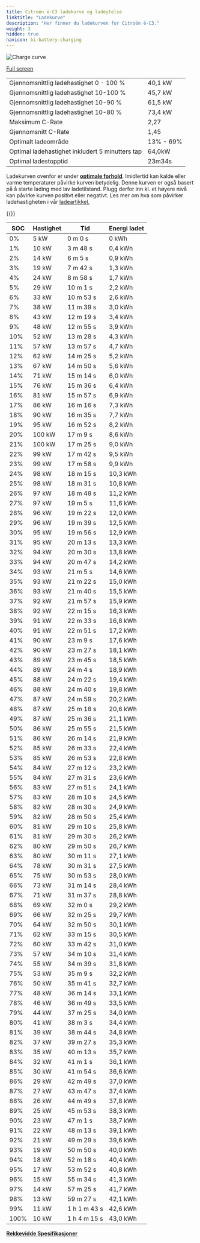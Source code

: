 ```yaml
---
title: Citroën ë-C3 ladekurve og ladeytelse
linktitle: "Ladekurve"
description: "Her finner du ladekurven for Citroën ë-C3."
weight: 3
hidden: true
navicon: bi-battery-charging
---
```

<!-- markdownlint-disable MD033 -->
<img src="../chargingcurve.svg" alt="Charge curve" class="img-fluid">

[Full screen](../chargingcurve.svg)


<table class="table table-striped border">
<tbody>
<tr>
<td>Gjennomsnittlig ladehastighet 0 - 100 %</td><td>40,1 kW</td>
</tr>
<tr>
<td>Gjennomsnittlig ladehastighet 10-100 %</td><td>45,7 kW</td>
</tr>
<tr>
<td>Gjennomsnittlig ladehastighet 10-90 %</td><td>61,5 kW</td>
</tr>
<tr>
<td>Gjennomsnittlig ladehastighet 10-80 %</td><td>73,4 kW</td>
</tr>
<tr>
<td>Maksimum C-Rate</td><td>2,27</td>
</tr>
<tr>
<td>Gjennomsnitt C-Rate</td><td>1,45</td>
</tr>
<tr>
<td>Optimalt ladeområde</td><td>13% - 69%</td>
</tr>
<tr>
<td>Optimal ladehastighet inkludert 5 minutters tap</td><td>64,0kW</td>
</tr>
<tr>
<td>Optimal ladestopptid</td><td>23m34s</td>
</tr>
</tbody>
</table>


Ladekurven ovenfor er under **[optimale forhold](../../../../../technology/battery/charging/#temperatur)**. Imidlertid kan kalde eller varme temperaturer påvirke kurven betydelig. Denne kurven er også basert på å starte lading med lav ladetilstand. Plugg derfor inn kl. et høyere nivå kan påvirke kurven positivt eller negativt. Les mer om hva som påvirker ladehastigheten i vår [ladeartikkel.](../../../../../technology/battery/charging/)


{{<evkxdisplayaddarticle />}}
<table class="table table-striped border">
<thead>
<tr><th>SOC</th><th>Hastighet</th><th>Tid</th><th>Energi ladet</th></tr>
</thead>
<tbody>
<tr>
<td>0%</td><td>5 kW</td><td> 0 m 0 s </td><td>0 kWh </td>
</tr>
<tr>
<td>1%</td><td>10 kW</td><td> 3 m 48 s </td><td>0,4 kWh </td>
</tr>
<tr>
<td>2%</td><td>14 kW</td><td> 6 m 5 s </td><td>0,9 kWh </td>
</tr>
<tr>
<td>3%</td><td>19 kW</td><td> 7 m 42 s </td><td>1,3 kWh </td>
</tr>
<tr>
<td>4%</td><td>24 kW</td><td> 8 m 58 s </td><td>1,7 kWh </td>
</tr>
<tr>
<td>5%</td><td>29 kW</td><td> 10 m 1 s </td><td>2,2 kWh </td>
</tr>
<tr>
<td>6%</td><td>33 kW</td><td> 10 m 53 s </td><td>2,6 kWh </td>
</tr>
<tr>
<td>7%</td><td>38 kW</td><td> 11 m 39 s </td><td>3,0 kWh </td>
</tr>
<tr>
<td>8%</td><td>43 kW</td><td> 12 m 19 s </td><td>3,4 kWh </td>
</tr>
<tr>
<td>9%</td><td>48 kW</td><td> 12 m 55 s </td><td>3,9 kWh </td>
</tr>
<tr>
<td>10%</td><td>52 kW</td><td> 13 m 28 s </td><td>4,3 kWh </td>
</tr>
<tr>
<td>11%</td><td>57 kW</td><td> 13 m 57 s </td><td>4,7 kWh </td>
</tr>
<tr>
<td>12%</td><td>62 kW</td><td> 14 m 25 s </td><td>5,2 kWh </td>
</tr>
<tr>
<td>13%</td><td>67 kW</td><td> 14 m 50 s </td><td>5,6 kWh </td>
</tr>
<tr>
<td>14%</td><td>71 kW</td><td> 15 m 14 s </td><td>6,0 kWh </td>
</tr>
<tr>
<td>15%</td><td>76 kW</td><td> 15 m 36 s </td><td>6,4 kWh </td>
</tr>
<tr>
<td>16%</td><td>81 kW</td><td> 15 m 57 s </td><td>6,9 kWh </td>
</tr>
<tr>
<td>17%</td><td>86 kW</td><td> 16 m 16 s </td><td>7,3 kWh </td>
</tr>
<tr>
<td>18%</td><td>90 kW</td><td> 16 m 35 s </td><td>7,7 kWh </td>
</tr>
<tr>
<td>19%</td><td>95 kW</td><td> 16 m 52 s </td><td>8,2 kWh </td>
</tr>
<tr>
<td>20%</td><td>100 kW</td><td> 17 m 9 s </td><td>8,6 kWh </td>
</tr>
<tr>
<td>21%</td><td>100 kW</td><td> 17 m 25 s </td><td>9,0 kWh </td>
</tr>
<tr>
<td>22%</td><td>99 kW</td><td> 17 m 42 s </td><td>9,5 kWh </td>
</tr>
<tr>
<td>23%</td><td>99 kW</td><td> 17 m 58 s </td><td>9,9 kWh </td>
</tr>
<tr>
<td>24%</td><td>98 kW</td><td> 18 m 15 s </td><td>10,3 kWh </td>
</tr>
<tr>
<td>25%</td><td>98 kW</td><td> 18 m 31 s </td><td>10,8 kWh </td>
</tr>
<tr>
<td>26%</td><td>97 kW</td><td> 18 m 48 s </td><td>11,2 kWh </td>
</tr>
<tr>
<td>27%</td><td>97 kW</td><td> 19 m 5 s </td><td>11,6 kWh </td>
</tr>
<tr>
<td>28%</td><td>96 kW</td><td> 19 m 22 s </td><td>12,0 kWh </td>
</tr>
<tr>
<td>29%</td><td>96 kW</td><td> 19 m 39 s </td><td>12,5 kWh </td>
</tr>
<tr>
<td>30%</td><td>95 kW</td><td> 19 m 56 s </td><td>12,9 kWh </td>
</tr>
<tr>
<td>31%</td><td>95 kW</td><td> 20 m 13 s </td><td>13,3 kWh </td>
</tr>
<tr>
<td>32%</td><td>94 kW</td><td> 20 m 30 s </td><td>13,8 kWh </td>
</tr>
<tr>
<td>33%</td><td>94 kW</td><td> 20 m 47 s </td><td>14,2 kWh </td>
</tr>
<tr>
<td>34%</td><td>93 kW</td><td> 21 m 5 s </td><td>14,6 kWh </td>
</tr>
<tr>
<td>35%</td><td>93 kW</td><td> 21 m 22 s </td><td>15,0 kWh </td>
</tr>
<tr>
<td>36%</td><td>93 kW</td><td> 21 m 40 s </td><td>15,5 kWh </td>
</tr>
<tr>
<td>37%</td><td>92 kW</td><td> 21 m 57 s </td><td>15,9 kWh </td>
</tr>
<tr>
<td>38%</td><td>92 kW</td><td> 22 m 15 s </td><td>16,3 kWh </td>
</tr>
<tr>
<td>39%</td><td>91 kW</td><td> 22 m 33 s </td><td>16,8 kWh </td>
</tr>
<tr>
<td>40%</td><td>91 kW</td><td> 22 m 51 s </td><td>17,2 kWh </td>
</tr>
<tr>
<td>41%</td><td>90 kW</td><td> 23 m 9 s </td><td>17,6 kWh </td>
</tr>
<tr>
<td>42%</td><td>90 kW</td><td> 23 m 27 s </td><td>18,1 kWh </td>
</tr>
<tr>
<td>43%</td><td>89 kW</td><td> 23 m 45 s </td><td>18,5 kWh </td>
</tr>
<tr>
<td>44%</td><td>89 kW</td><td> 24 m 4 s </td><td>18,9 kWh </td>
</tr>
<tr>
<td>45%</td><td>88 kW</td><td> 24 m 22 s </td><td>19,4 kWh </td>
</tr>
<tr>
<td>46%</td><td>88 kW</td><td> 24 m 40 s </td><td>19,8 kWh </td>
</tr>
<tr>
<td>47%</td><td>87 kW</td><td> 24 m 59 s </td><td>20,2 kWh </td>
</tr>
<tr>
<td>48%</td><td>87 kW</td><td> 25 m 18 s </td><td>20,6 kWh </td>
</tr>
<tr>
<td>49%</td><td>87 kW</td><td> 25 m 36 s </td><td>21,1 kWh </td>
</tr>
<tr>
<td>50%</td><td>86 kW</td><td> 25 m 55 s </td><td>21,5 kWh </td>
</tr>
<tr>
<td>51%</td><td>86 kW</td><td> 26 m 14 s </td><td>21,9 kWh </td>
</tr>
<tr>
<td>52%</td><td>85 kW</td><td> 26 m 33 s </td><td>22,4 kWh </td>
</tr>
<tr>
<td>53%</td><td>85 kW</td><td> 26 m 53 s </td><td>22,8 kWh </td>
</tr>
<tr>
<td>54%</td><td>84 kW</td><td> 27 m 12 s </td><td>23,2 kWh </td>
</tr>
<tr>
<td>55%</td><td>84 kW</td><td> 27 m 31 s </td><td>23,6 kWh </td>
</tr>
<tr>
<td>56%</td><td>83 kW</td><td> 27 m 51 s </td><td>24,1 kWh </td>
</tr>
<tr>
<td>57%</td><td>83 kW</td><td> 28 m 10 s </td><td>24,5 kWh </td>
</tr>
<tr>
<td>58%</td><td>82 kW</td><td> 28 m 30 s </td><td>24,9 kWh </td>
</tr>
<tr>
<td>59%</td><td>82 kW</td><td> 28 m 50 s </td><td>25,4 kWh </td>
</tr>
<tr>
<td>60%</td><td>81 kW</td><td> 29 m 10 s </td><td>25,8 kWh </td>
</tr>
<tr>
<td>61%</td><td>81 kW</td><td> 29 m 30 s </td><td>26,2 kWh </td>
</tr>
<tr>
<td>62%</td><td>80 kW</td><td> 29 m 50 s </td><td>26,7 kWh </td>
</tr>
<tr>
<td>63%</td><td>80 kW</td><td> 30 m 11 s </td><td>27,1 kWh </td>
</tr>
<tr>
<td>64%</td><td>78 kW</td><td> 30 m 31 s </td><td>27,5 kWh </td>
</tr>
<tr>
<td>65%</td><td>75 kW</td><td> 30 m 53 s </td><td>28,0 kWh </td>
</tr>
<tr>
<td>66%</td><td>73 kW</td><td> 31 m 14 s </td><td>28,4 kWh </td>
</tr>
<tr>
<td>67%</td><td>71 kW</td><td> 31 m 37 s </td><td>28,8 kWh </td>
</tr>
<tr>
<td>68%</td><td>69 kW</td><td> 32 m 0 s </td><td>29,2 kWh </td>
</tr>
<tr>
<td>69%</td><td>66 kW</td><td> 32 m 25 s </td><td>29,7 kWh </td>
</tr>
<tr>
<td>70%</td><td>64 kW</td><td> 32 m 50 s </td><td>30,1 kWh </td>
</tr>
<tr>
<td>71%</td><td>62 kW</td><td> 33 m 15 s </td><td>30,5 kWh </td>
</tr>
<tr>
<td>72%</td><td>60 kW</td><td> 33 m 42 s </td><td>31,0 kWh </td>
</tr>
<tr>
<td>73%</td><td>57 kW</td><td> 34 m 10 s </td><td>31,4 kWh </td>
</tr>
<tr>
<td>74%</td><td>55 kW</td><td> 34 m 39 s </td><td>31,8 kWh </td>
</tr>
<tr>
<td>75%</td><td>53 kW</td><td> 35 m 9 s </td><td>32,2 kWh </td>
</tr>
<tr>
<td>76%</td><td>50 kW</td><td> 35 m 41 s </td><td>32,7 kWh </td>
</tr>
<tr>
<td>77%</td><td>48 kW</td><td> 36 m 14 s </td><td>33,1 kWh </td>
</tr>
<tr>
<td>78%</td><td>46 kW</td><td> 36 m 49 s </td><td>33,5 kWh </td>
</tr>
<tr>
<td>79%</td><td>44 kW</td><td> 37 m 25 s </td><td>34,0 kWh </td>
</tr>
<tr>
<td>80%</td><td>41 kW</td><td> 38 m 3 s </td><td>34,4 kWh </td>
</tr>
<tr>
<td>81%</td><td>39 kW</td><td> 38 m 44 s </td><td>34,8 kWh </td>
</tr>
<tr>
<td>82%</td><td>37 kW</td><td> 39 m 27 s </td><td>35,3 kWh </td>
</tr>
<tr>
<td>83%</td><td>35 kW</td><td> 40 m 13 s </td><td>35,7 kWh </td>
</tr>
<tr>
<td>84%</td><td>32 kW</td><td> 41 m 1 s </td><td>36,1 kWh </td>
</tr>
<tr>
<td>85%</td><td>30 kW</td><td> 41 m 54 s </td><td>36,6 kWh </td>
</tr>
<tr>
<td>86%</td><td>29 kW</td><td> 42 m 49 s </td><td>37,0 kWh </td>
</tr>
<tr>
<td>87%</td><td>27 kW</td><td> 43 m 47 s </td><td>37,4 kWh </td>
</tr>
<tr>
<td>88%</td><td>26 kW</td><td> 44 m 49 s </td><td>37,8 kWh </td>
</tr>
<tr>
<td>89%</td><td>25 kW</td><td> 45 m 53 s </td><td>38,3 kWh </td>
</tr>
<tr>
<td>90%</td><td>23 kW</td><td> 47 m 1 s </td><td>38,7 kWh </td>
</tr>
<tr>
<td>91%</td><td>22 kW</td><td> 48 m 13 s </td><td>39,1 kWh </td>
</tr>
<tr>
<td>92%</td><td>21 kW</td><td> 49 m 29 s </td><td>39,6 kWh </td>
</tr>
<tr>
<td>93%</td><td>19 kW</td><td> 50 m 50 s </td><td>40,0 kWh </td>
</tr>
<tr>
<td>94%</td><td>18 kW</td><td> 52 m 18 s </td><td>40,4 kWh </td>
</tr>
<tr>
<td>95%</td><td>17 kW</td><td> 53 m 52 s </td><td>40,8 kWh </td>
</tr>
<tr>
<td>96%</td><td>15 kW</td><td> 55 m 34 s </td><td>41,3 kWh </td>
</tr>
<tr>
<td>97%</td><td>14 kW</td><td> 57 m 25 s </td><td>41,7 kWh </td>
</tr>
<tr>
<td>98%</td><td>13 kW</td><td> 59 m 27 s </td><td>42,1 kWh </td>
</tr>
<tr>
<td>99%</td><td>11 kW</td><td>1 h 1 m 43 s </td><td>42,6 kWh </td>
</tr>
<tr>
<td>100%</td><td>10 kW</td><td>1 h 4 m 15 s </td><td>43,0 kWh </td>
</tr>
</tbody>
</table>

<div class="mt-3 mb-3">
<a href="../rangeandconsumption/" class="text-decoration-none text-black">
<strong><i class="bi-arrow-left"></i> Rekkevidde </strong>
</a>
<a href="../specifications/" class="text-decoration-none text-black float-end">
<strong>Spesifikasjoner <i class="bi-arrow-right"></i></strong>
</a>
</div>
